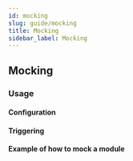 ```yaml
---
id: mocking
slug: guide/mocking
title: Mocking
sidebar_label: Mocking
---
```


## Mocking

### Usage

#### Configuration

#### Triggering

#### Example of how to mock a module
